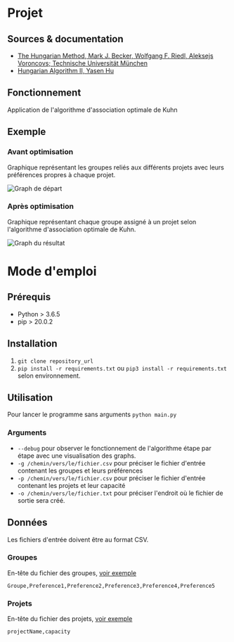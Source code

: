 # Projet

## Sources & documentation

- [The Hungarian Method, Mark J. Becker, Wolfgang F. Riedl, Aleksejs Voroncovs; Technische Universität München](https://www-m9.ma.tum.de/graph-algorithms/matchings-hungarian-method/index_en.html)
- [Hungarian Algorithm II, Yasen Hu](https://yasenh.github.io/post/hungarian-algorithm-2/)

## Fonctionnement

Application de l'algorithme d'association optimale de Kuhn

## Exemple

### Avant optimisation

Graphique représentant les groupes reliés aux différents projets avec leurs préférences propres à chaque projet.

![Graph de départ](https://i.imgur.com/ZDgmpm9.png)

### Après optimisation

Graphique représentant chaque groupe assigné à un projet selon l'algorithme d'association optimale de Kuhn.

![Graph du résultat](https://i.imgur.com/D3OjzFH.png)

# Mode d'emploi

## Prérequis

- Python > 3.6.5
- pip > 20.0.2

## Installation

1. `git clone repository_url`
2. `pip install -r requirements.txt` ou `pip3 install -r requirements.txt` selon environnement.

## Utilisation

Pour lancer le programme sans arguments `python main.py`

### Arguments

- `--debug` pour observer le fonctionnement de l'algorithme étape par étape avec une visualisation des graphs.
- `-g /chemin/vers/le/fichier.csv` pour préciser le fichier d'entrée contenant les groupes et leurs préférences
- `-p /chemin/vers/le/fichier.csv` pour préciser le fichier d'entrée contenant les projets et leur capacité
- `-o /chemin/vers/le/fichier.txt` pour préciser l'endroit où le fichier de sortie sera créé.

## Données

Les fichiers d'entrée doivent être au format CSV.

### Groupes

En-tête du fichier des groupes, [voir exemple](https://github.com/mdolr/affectation-groupe/blob/main/groupes.csv)

```
Groupe,Preference1,Preference2,Preference3,Preference4,Preference5
```

### Projets

En-tête du fichier des projets, [voir exemple](https://github.com/mdolr/affectation-groupe/blob/main/projet.csv)

```
projectName,capacity
```

